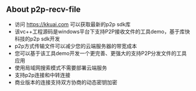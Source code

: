 ## About p2p-recv-file
- 访问 https://kkuai.com 可以获取最新的p2p sdk库
- 该vc++工程源码是windows平台下支持P2P接收文件的工具demo，基于库快科技的p2p sdk开发
- p2p方式传输文件可以减少您的云端服务器的带宽成本
- 您可以基于该工具demo开发一个更完善、更强大的支持P2P分发文件的工具应用
- 使用局域网搜索模式不需要部署云端服务
- 支持p2p连接和中转连接
- 商业版本的连接支持双方协商的动态密钥加密
